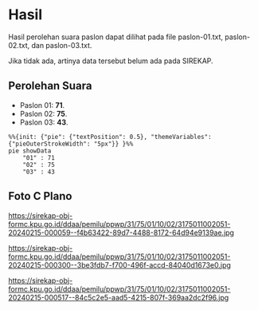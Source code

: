 # Hasil

Hasil perolehan suara paslon dapat dilihat pada file paslon-01.txt, paslon-02.txt, dan paslon-03.txt.

Jika tidak ada, artinya data tersebut belum ada pada SIREKAP.

## Perolehan Suara

 * Paslon 01: **71**.
 * Paslon 02: **75**.
 * Paslon 03: **43**.

```mermaid
%%{init: {"pie": {"textPosition": 0.5}, "themeVariables": {"pieOuterStrokeWidth": "5px"}} }%%
pie showData
    "01" : 71
    "02" : 75
    "03" : 43
```
## Foto C Plano

https://sirekap-obj-formc.kpu.go.id/ddaa/pemilu/ppwp/31/75/01/10/02/3175011002051-20240215-000059--f4b63422-89d7-4488-8172-64d94e9139ae.jpg

https://sirekap-obj-formc.kpu.go.id/ddaa/pemilu/ppwp/31/75/01/10/02/3175011002051-20240215-000300--3be3fdb7-f700-496f-accd-84040d1673e0.jpg

https://sirekap-obj-formc.kpu.go.id/ddaa/pemilu/ppwp/31/75/01/10/02/3175011002051-20240215-000517--84c5c2e5-aad5-4215-807f-369aa2dc2f96.jpg
